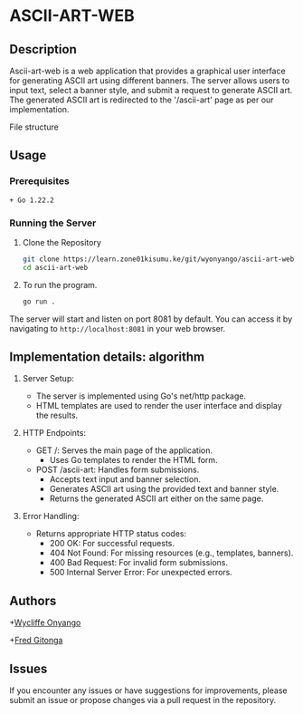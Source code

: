 # ASCII-ART-WEB

## Description
Ascii-art-web is a web application that provides a graphical user interface for generating ASCII art using different banners. The server allows users to input text, select a banner style, and submit a request to generate ASCII art. The generated ASCII art is redirected to the '/ascii-art' page as per our implementation.



File structure



## Usage
### Prerequisites
    + Go 1.22.2 
### Running the Server

1. Clone the Repository
   ```bash
   git clone https://learn.zone01kisumu.ke/git/wyonyango/ascii-art-web
   cd ascii-art-web
   ```
2. To run the program.
    ```bash
    go run .
    ```
The server will start and listen on port 8081 by default.
You can access it by navigating to `http://localhost:8081` in your web browser.

## Implementation details: algorithm
1. Server Setup:
    - The server is implemented using Go's net/http package.
    - HTML templates are used to render the user interface and display the results.

2. HTTP Endpoints:
    - GET /: Serves the main page of the application.
        - Uses Go templates to render the HTML form.
    - POST /ascii-art: Handles form submissions.
        - Accepts text input and banner selection.
        - Generates ASCII art using the provided text and banner style.
        - Returns the generated ASCII art either on the same page.
3. Error Handling:
    - Returns appropriate HTTP status codes:
        + 200 OK: For successful requests.
        + 404 Not Found: For missing resources (e.g., templates, banners).
        + 400 Bad Request: For invalid form submissions.
        + 500 Internal Server Error: For unexpected errors.

## Authors
+[Wycliffe Onyango](https://github.com/WycliffeAlphus)

+[Fred Gitonga](https://github.com/FredMunene)

## Issues

If you encounter any issues or have suggestions for improvements, please submit an issue or propose changes via a pull request in the repository.